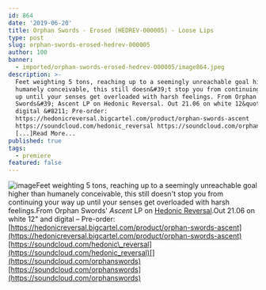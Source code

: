 ```yaml
---
id: 864
date: '2019-06-20'
title: Orphan Swords - Erosed (HEDREV-000005) - Loose Lips
type: post
slug: orphan-swords-erosed-hedrev-000005
author: 100
banner:
  - imported/orphan-swords-erosed-hedrev-000005/image864.jpeg
description: >-
  Feet weighting 5 tons, reaching up to a seemingly unreachable goal higher than
  humanely conceivable, this still doesn&#39;t stop you from continuing your way
  up until your senses get overloaded with harsh feelings. From Orphan
  Swords&#39; Ascent LP on Hedonic Reversal. Out 21.06 on white 12&quot; and
  digital &#8211; Pre-order:
  https://hedonicreversal.bigcartel.com/product/orphan-swords-ascent
  https://soundcloud.com/hedonic_reversal https://soundcloud.com/orphanswords
  [...]Read More...
published: true
tags:
  - premiere
featured: false
---
```

![image](../imported/orphan-swords-erosed-hedrev-000005/image864.jpeg)Feet weighting 5 tons, reaching up to a seemingly unreachable goal higher than humanely conceivable, this still doesn't stop you from continuing your way up until your senses get overloaded with harsh feelings.From Orphan Swords' _Ascent_ LP on [Hedonic Reversal](https://hedonicreversal.bandcamp.com/).Out 21.06 on white 12" and digital – Pre-order: [](https://hedonicreversal.bigcartel.com/product/orphan-swords-ascent)[https://hedonicreversal.bigcartel.com/product/orphan-swords-ascent](https://hedonicreversal.bigcartel.com/product/orphan-swords-ascent)[https://soundcloud.com/hedonic\_reversal](https://soundcloud.com/hedonic_reversal)[](https://soundcloud.com/orphanswords)[https://soundcloud.com/orphanswords](https://soundcloud.com/orphanswords)